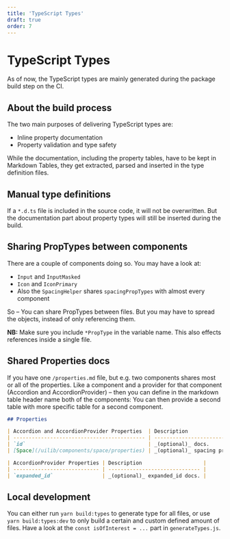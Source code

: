 ```yaml
---
title: 'TypeScript Types'
draft: true
order: 7
---
```


# TypeScript Types

As of now, the TypeScript types are mainly generated during the package build step on the CI.

## About the build process

The two main purposes of delivering TypeScript types are:

- Inline property documentation
- Property validation and type safety

While the documentation, including the property tables, have to be kept in Markdown Tables, they get extracted, parsed and inserted in the type definition files.

## Manual type definitions

If a `*.d.ts` file is included in the source code, it will not be overwritten. But the documentation part about property types will still be inserted during the build.

## Sharing PropTypes between components

There are a couple of components doing so. You may have a look at:

- `Input` and `InputMasked`
- `Icon` and `IconPrimary`
- Also the `SpacingHelper` shares `spacingPropTypes` with almost every component

So – You can share PropTypes between files. But you may have to spread the objects, instead of only referencing them.

**NB:** Make sure you include `*PropType` in the variable name. This also effects references inside a single file.

## Shared Properties docs

If you have one `/properties.md` file, but e.g. two components shares most or all of the properties. Like a component and a provider for that component (Accordion and AccordionProvider) – then you can define in the markdown table header name both of the components: You can then provide a second table with more specific table for a second component.

```md
## Properties

| Accordion and AccordionProvider Properties  | Description                                                           |
| ------------------------------------------- | --------------------------------------------------------------------- |
| `id`                                        | _(optional)_ docs.                                                    |
| [Space](/uilib/components/space/properties) | _(optional)_ spacing properties like `top` or `bottom` are supported. |

| AccordionProvider Properties | Description                    |
| ---------------------------- | ------------------------------ |
| `expanded_id`                | _(optional)_ expanded_id docs. |
```

## Local development

You can either run `yarn build:types` to generate type for all files, or use `yarn build:types:dev` to only build a certain and custom defined amount of files. Have a look at the `const isOfInterest = ...` part in `generateTypes.js`.
